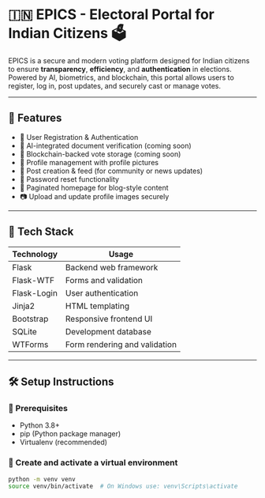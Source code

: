 # 🇮🇳 EPICS - Electoral Portal for Indian Citizens 🗳️

EPICS is a secure and modern voting platform designed for Indian citizens to ensure **transparency**, **efficiency**, and **authentication** in elections. Powered by AI, biometrics, and blockchain, this portal allows users to register, log in, post updates, and securely cast or manage votes.

---

## 🚀 Features

- 📝 User Registration & Authentication
- 🧠 AI-integrated document verification (coming soon)
- 🔐 Blockchain-backed vote storage (coming soon)
- 👤 Profile management with profile pictures
- 📢 Post creation & feed (for community or news updates)
- 📩 Password reset functionality
- 🔄 Paginated homepage for blog-style content
- 📷 Upload and update profile images securely

---

## 🧱 Tech Stack

| Technology    | Usage                        |
|---------------|------------------------------|
| Flask         | Backend web framework        |
| Flask-WTF     | Forms and validation         |
| Flask-Login   | User authentication          |
| Jinja2        | HTML templating              |
| Bootstrap     | Responsive frontend UI       |
| SQLite        | Development database         |
| WTForms       | Form rendering and validation|

---


## 🛠️ Setup Instructions

### 🔧 Prerequisites

- Python 3.8+
- pip (Python package manager)
- Virtualenv (recommended)

### 🐍 Create and activate a virtual environment

```bash
python -m venv venv
source venv/bin/activate  # On Windows use: venv\Scripts\activate

